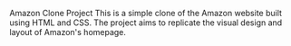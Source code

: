 Amazon Clone Project
This is a simple clone of the Amazon website built using HTML and CSS. The project aims to replicate the visual design and layout of Amazon's homepage.

